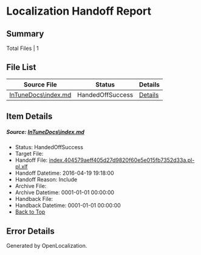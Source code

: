 # <a name='report-top'></a> Localization Handoff Report

## Summary
 Total Files | 1

## File List
 Source File | Status | Details 
 ----------- | ------ | ------- 
 [InTuneDocs\index.md](https://github.com/Microsoft/IntuneDocs-pr/blob/3244b639046fd9e906b3ec04557d968455371346/InTuneDocs/index.md) | HandedOffSuccess | [Details](#e28dbc89590de63dc8e4aad815abb55a6004694f684)

## Item Details
##### <a name='e28dbc89590de63dc8e4aad815abb55a6004694f684'></a> Source: [InTuneDocs\index.md](https://github.com/Microsoft/IntuneDocs-pr/blob/3244b639046fd9e906b3ec04557d968455371346/InTuneDocs/index.md)
* Status: HandedOffSuccess
* Target File: 
* Handoff File: [index.404579aeff405d27d9820f60e5e015fb7352d33a.pl-pl.xlf](https://github.com/Microsoft/EM.handoff/blob/241af86f09fe959c587026fce3d3688cf2cd6278/ol-handoff/Microsoft/IntuneDocs-pr.pl-pl/master/index.404579aeff405d27d9820f60e5e015fb7352d33a.pl-pl.xlf)
* Handoff Datetime: 2016-04-19 19:18:00
* Handoff Reason: Include
* Archive File: 
* Archive Datetime: 0001-01-01 00:00:00
* Handback File: 
* Handback Datetime: 0001-01-01 00:00:00
* [Back to Top](#report-top)


## Error Details

Generated by OpenLocalization.
